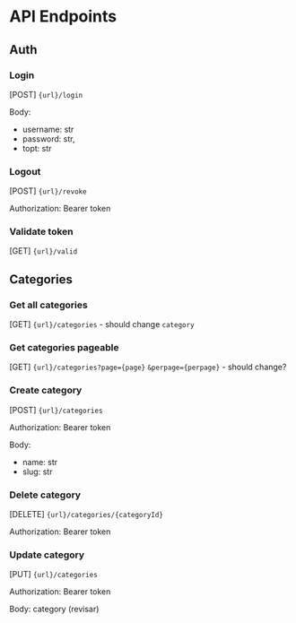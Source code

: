 # API Endpoints

## Auth

### Login

[POST] `{url}/login`

Body:
- username: str
- password: str,
- topt: str

### Logout

[POST] `{url}/revoke`

Authorization: Bearer token

### Validate token

[GET] `{url}/valid`

## Categories

### Get all categories

[GET] `{url}/categories` - should change `category`

### Get categories pageable

[GET] `{url}/categories?page={page}`
`&perpage={perpage}` - should change?

### Create category

[POST] `{url}/categories`

Authorization: Bearer token

Body:
- name: str
- slug: str

### Delete category

[DELETE] `{url}/categories/{categoryId}`

Authorization: Bearer token

### Update category

[PUT] `{url}/categories`

Authorization: Bearer token

Body: category (revisar)

